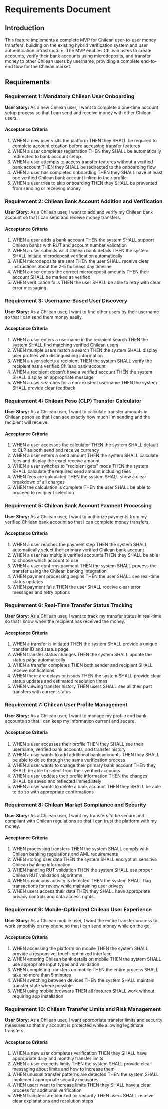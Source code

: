 # Requirements Document

## Introduction

This feature implements a complete MVP for Chilean user-to-user money transfers, building on the existing hybrid verification system and user authentication infrastructure. The MVP enables Chilean users to create accounts, verify their bank accounts using microdeposits, and transfer money to other Chilean users by username, providing a complete end-to-end flow for the Chilean market.

## Requirements

### Requirement 1: Mandatory Chilean User Onboarding

**User Story:** As a new Chilean user, I want to complete a one-time account setup process so that I can send and receive money with other Chilean users.

#### Acceptance Criteria

1. WHEN a new user visits the platform THEN they SHALL be required to complete account creation before accessing transfer features
2. WHEN a user completes registration THEN they SHALL be automatically redirected to bank account setup
3. WHEN a user attempts to access transfer features without a verified bank account THEN they SHALL be redirected to the onboarding flow
4. WHEN a user has completed onboarding THEN they SHALL have at least one verified Chilean bank account linked to their profile
5. WHEN a user tries to skip onboarding THEN they SHALL be prevented from sending or receiving money

### Requirement 2: Chilean Bank Account Addition and Verification

**User Story:** As a Chilean user, I want to add and verify my Chilean bank account so that I can send and receive money transfers.

#### Acceptance Criteria

1. WHEN a user adds a bank account THEN the system SHALL support Chilean banks with RUT and account number validation
2. WHEN a user submits valid Chilean bank details THEN the system SHALL initiate microdeposit verification automatically
3. WHEN microdeposits are sent THEN the user SHALL receive clear instructions about the 2-5 business day timeline
4. WHEN a user enters the correct microdeposit amounts THEN their account SHALL be marked as verified
5. WHEN verification fails THEN the user SHALL be able to retry with clear error messaging

### Requirement 3: Username-Based User Discovery

**User Story:** As a Chilean user, I want to find other users by their username so that I can send them money easily.

#### Acceptance Criteria

1. WHEN a user enters a username in the recipient search THEN the system SHALL find matching verified Chilean users
2. WHEN multiple users match a search THEN the system SHALL display user profiles with distinguishing information
3. WHEN a user selects a recipient THEN the system SHALL verify the recipient has a verified Chilean bank account
4. WHEN a recipient doesn't have a verified account THEN the system SHALL display an appropriate message
5. WHEN a user searches for a non-existent username THEN the system SHALL provide clear feedback

### Requirement 4: Chilean Peso (CLP) Transfer Calculator

**User Story:** As a Chilean user, I want to calculate transfer amounts in Chilean pesos so that I can see exactly how much I'm sending and the recipient will receive.

#### Acceptance Criteria

1. WHEN a user accesses the calculator THEN the system SHALL default to CLP as both send and receive currency
2. WHEN a user enters a send amount THEN the system SHALL calculate fees and display the exact receive amount
3. WHEN a user switches to "recipient gets" mode THEN the system SHALL calculate the required send amount including fees
4. WHEN fees are calculated THEN the system SHALL show a clear breakdown of all charges
5. WHEN the calculation is complete THEN the user SHALL be able to proceed to recipient selection

### Requirement 5: Chilean Bank Account Payment Processing

**User Story:** As a Chilean user, I want to authorize payments from my verified Chilean bank account so that I can complete money transfers.

#### Acceptance Criteria

1. WHEN a user reaches the payment step THEN the system SHALL automatically select their primary verified Chilean bank account
2. WHEN a user has multiple verified accounts THEN they SHALL be able to choose which account to use
3. WHEN a user confirms payment THEN the system SHALL process the transfer using the Chilean banking integration
4. WHEN payment processing begins THEN the user SHALL see real-time status updates
5. WHEN payment fails THEN the user SHALL receive clear error messages and retry options

### Requirement 6: Real-Time Transfer Status Tracking

**User Story:** As a Chilean user, I want to track my transfer status in real-time so that I know when the recipient has received the money.

#### Acceptance Criteria

1. WHEN a transfer is initiated THEN the system SHALL provide a unique transfer ID and status page
2. WHEN transfer status changes THEN the system SHALL update the status page automatically
3. WHEN a transfer completes THEN both sender and recipient SHALL receive notifications
4. WHEN there are delays or issues THEN the system SHALL provide clear status updates and estimated resolution times
5. WHEN viewing transfer history THEN users SHALL see all their past transfers with current status

### Requirement 7: Chilean User Profile Management

**User Story:** As a Chilean user, I want to manage my profile and bank accounts so that I can keep my information current and secure.

#### Acceptance Criteria

1. WHEN a user accesses their profile THEN they SHALL see their username, verified bank accounts, and transfer history
2. WHEN a user wants to add additional bank accounts THEN they SHALL be able to do so through the same verification process
3. WHEN a user wants to change their primary bank account THEN they SHALL be able to select from their verified accounts
4. WHEN a user updates their profile information THEN the changes SHALL be saved and reflected immediately
5. WHEN a user wants to delete a bank account THEN they SHALL be able to do so with appropriate confirmations

### Requirement 8: Chilean Market Compliance and Security

**User Story:** As a Chilean user, I want my transfers to be secure and compliant with Chilean regulations so that I can trust the platform with my money.

#### Acceptance Criteria

1. WHEN processing transfers THEN the system SHALL comply with Chilean banking regulations and AML requirements
2. WHEN storing user data THEN the system SHALL encrypt all sensitive Chilean banking information
3. WHEN handling RUT validation THEN the system SHALL use proper Chilean RUT validation algorithms
4. WHEN suspicious activity is detected THEN the system SHALL flag transactions for review while maintaining user privacy
5. WHEN users access their data THEN they SHALL have appropriate privacy controls and data access rights

### Requirement 9: Mobile-Optimized Chilean User Experience

**User Story:** As a Chilean mobile user, I want the entire transfer process to work smoothly on my phone so that I can send money while on the go.

#### Acceptance Criteria

1. WHEN accessing the platform on mobile THEN the system SHALL provide a responsive, touch-optimized interface
2. WHEN entering Chilean bank details on mobile THEN the system SHALL use appropriate input types and validation
3. WHEN completing transfers on mobile THEN the entire process SHALL take no more than 5 minutes
4. WHEN switching between devices THEN the system SHALL maintain transfer state where possible
5. WHEN using mobile browsers THEN all features SHALL work without requiring app installation

### Requirement 10: Chilean Transfer Limits and Risk Management

**User Story:** As a Chilean user, I want appropriate transfer limits and security measures so that my account is protected while allowing legitimate transfers.

#### Acceptance Criteria

1. WHEN a new user completes verification THEN they SHALL have appropriate daily and monthly transfer limits
2. WHEN a user exceeds limits THEN the system SHALL provide clear messaging about limits and how to increase them
3. WHEN unusual transfer patterns are detected THEN the system SHALL implement appropriate security measures
4. WHEN users want to increase limits THEN they SHALL have a clear process for additional verification
5. WHEN transfers are blocked for security THEN users SHALL receive clear explanations and resolution steps